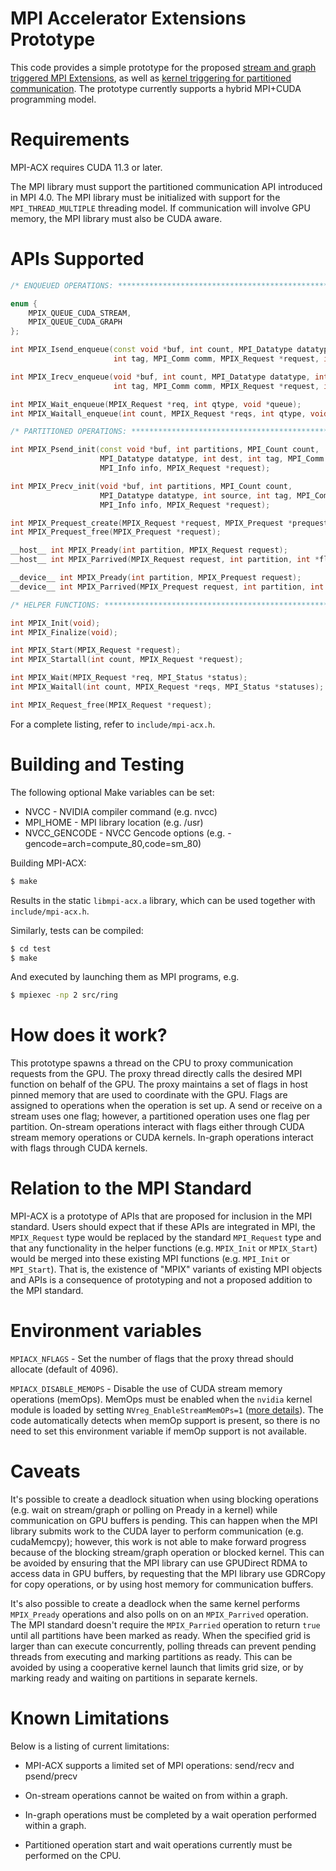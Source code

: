 # MPI Accelerator Extensions Prototype

This code provides a simple prototype for the proposed 
[stream and graph triggered MPI Extensions](https://github.com/mpiwg-hybrid/hybrid-issues/issues/5),
as well as
[kernel triggering for partitioned communication](https://github.com/mpiwg-hybrid/hybrid-issues/issues/4).
The prototype currently supports a hybrid MPI+CUDA programming model.

# Requirements

MPI-ACX requires CUDA 11.3 or later.

The MPI library must support the partitioned communication API introduced in
MPI 4.0. The MPI library must be initialized with support for the
`MPI_THREAD_MULTIPLE` threading model.  If communication will involve GPU
memory, the MPI library must also be CUDA aware.

# APIs Supported

```c++
/* ENQUEUED OPERATIONS: ******************************************************/

enum {
    MPIX_QUEUE_CUDA_STREAM,
    MPIX_QUEUE_CUDA_GRAPH
};

int MPIX_Isend_enqueue(const void *buf, int count, MPI_Datatype datatype, int dest,
                       int tag, MPI_Comm comm, MPIX_Request *request, int qtype, void *queue);

int MPIX_Irecv_enqueue(void *buf, int count, MPI_Datatype datatype, int source,
                       int tag, MPI_Comm comm, MPIX_Request *request, int qtype, void *queue);

int MPIX_Wait_enqueue(MPIX_Request *req, int qtype, void *queue);
int MPIX_Waitall_enqueue(int count, MPIX_Request *reqs, int qtype, void *queue);

/* PARTITIONED OPERATIONS: ***************************************************/

int MPIX_Psend_init(const void *buf, int partitions, MPI_Count count,
                    MPI_Datatype datatype, int dest, int tag, MPI_Comm comm,
                    MPI_Info info, MPIX_Request *request);

int MPIX_Precv_init(void *buf, int partitions, MPI_Count count,
                    MPI_Datatype datatype, int source, int tag, MPI_Comm comm,
                    MPI_Info info, MPIX_Request *request);

int MPIX_Prequest_create(MPIX_Request *request, MPIX_Prequest *prequest);
int MPIX_Prequest_free(MPIX_Prequest *request);

__host__ int MPIX_Pready(int partition, MPIX_Request request);
__host__ int MPIX_Parrived(MPIX_Request request, int partition, int *flag);

__device__ int MPIX_Pready(int partition, MPIX_Prequest request);
__device__ int MPIX_Parrived(MPIX_Prequest request, int partition, int *flag);

/* HELPER FUNCTIONS: *********************************************************/

int MPIX_Init(void);
int MPIX_Finalize(void);

int MPIX_Start(MPIX_Request *request);
int MPIX_Startall(int count, MPIX_Request *request);

int MPIX_Wait(MPIX_Request *req, MPI_Status *status);
int MPIX_Waitall(int count, MPIX_Request *reqs, MPI_Status *statuses);

int MPIX_Request_free(MPIX_Request *request);

```

For a complete listing, refer to `include/mpi-acx.h`.

# Building and Testing

The following optional Make variables can be set:

* NVCC - NVIDIA compiler command (e.g. nvcc)
* MPI_HOME - MPI library location (e.g. /usr)
* NVCC_GENCODE - NVCC Gencode options (e.g. -gencode=arch=compute_80,code=sm_80)

Building MPI-ACX:

```sh
$ make
```

Results in the static `libmpi-acx.a` library, which can be used together with
`include/mpi-acx.h`.

Similarly, tests can be compiled:

```sh
$ cd test
$ make
```

And executed by launching them as MPI programs, e.g.

```sh
$ mpiexec -np 2 src/ring
```

# How does it work?

This prototype spawns a thread on the CPU to proxy communication requests from
the GPU. The proxy thread directly calls the desired MPI function on behalf of
the GPU. The proxy maintains a set of flags in host pinned memory that are used
to coordinate with the GPU.  Flags are
assigned to operations when the operation is set up. A send or receive on a
stream uses one flag; however, a partitioned operation uses one flag per
partition. On-stream operations interact with flags either through CUDA stream
memory operations or CUDA kernels. In-graph operations interact with flags
through CUDA kernels.

# Relation to the MPI Standard

MPI-ACX is a prototype of APIs that are proposed for inclusion in the MPI
standard. Users should expect that if these APIs are integrated in MPI, the
`MPIX_Request` type would be replaced by the standard `MPI_Request` type and
that any functionality in the helper functions (e.g. `MPIX_Init` or
`MPIX_Start`) would be merged into these existing MPI functions (e.g.
`MPI_Init` or `MPI_Start`). That is, the existence of "MPIX" variants of
existing MPI objects and APIs is a consequence of prototyping and not a
proposed addition to the MPI standard.

# Environment variables

`MPIACX_NFLAGS` - Set the number of flags that the proxy thread should
allocate (default of 4096).

`MPIACX_DISABLE_MEMOPS` - Disable the use of CUDA stream memory operations
(memOps). MemOps must be enabled when the `nvidia` kernel module is loaded by
setting `NVreg_EnableStreamMemOPs=1`
([more details](https://docs.nvidia.com/cuda/cuda-driver-api/group__CUDA__MEMOP.html)).
The code automatically detects when memOp support is present, so there is no
need to set this environment variable if memOp support is not available.

# Caveats

It's possible to create a deadlock situation when using blocking operations
(e.g. wait on stream/graph or polling on Pready in a kernel) while
communication on GPU buffers is pending. This can happen when the MPI library
submits work to the CUDA layer to perform communication (e.g. cudaMemcpy);
however, this work is not able to make forward progress because of the blocking
stream/graph operation or blocked kernel. This can be avoided by ensuring
that the MPI library can use GPUDirect RDMA to access data in GPU buffers,
by requesting that the MPI library use GDRCopy for copy operations, or by
using host memory for communication buffers.

It's also possible to create a deadlock when the same kernel performs
`MPIX_Pready` operations and also polls on on an `MPIX_Parrived` operation. The
MPI standard doesn't require the `MPIX_Parried` operation to return `true`
until all partitions have been marked as ready. When the specified grid is
larger than can execute concurrently, polling threads can prevent pending
threads from executing and marking partitions as ready. This can be avoided by
using a cooperative kernel launch that limits grid size, or by marking ready
and waiting on partitions in separate kernels.

# Known Limitations

Below is a listing of current limitations:

* MPI-ACX supports a limited set of MPI operations: send/recv and psend/precv

* On-stream operations cannot be waited on from within a graph.

* In-graph operations must be completed by a wait operation performed within a graph.

* Partitioned operation start and wait operations currently must be performed on the CPU.
